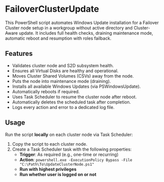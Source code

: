 # FailoverClusterUpdate

This PowerShell script automates Windows Update installation for a Failover Cluster node setup 
in a workgroup without active directory and Cluster-Aware update. It includes full health checks,
draining maintenance mode, automatic reboot and resumption with roles failback.

Features
--------

- Validates cluster node and S2D subsystem health.
- Ensures all Virtual Disks are healthy and operational.
- Moves Cluster Shared Volumes (CSVs) away from the node.
- Puts the node into maintenance mode (draining).
- Installs all available Windows Updates (via PSWindowsUpdate).
- Automatically reboots if required.
- Uses Task Scheduler to resume the cluster node after reboot.
- Automatically deletes the scheduled task after completion.
- Logs every action and error to a dedicated log file.

Usage
-----

Run the script **locally** on each cluster node via Task Scheduler:
 
1. Copy the script to each cluster node.
2. Create a Task Scheduler task with the following properties:
   - **Trigger**: As required (e.g., one-time or recurring)
   - **Action**: `powershell.exe -ExecutionPolicy Bypass -File "C:\Path\To\UpdateClusterNode.ps1"`
   - **Run with highest privileges**
   - **Run whether user is logged on or not**
